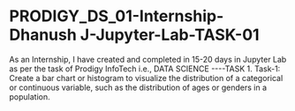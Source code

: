 # PRODIGY_DS_01-Internship-Dhanush J-Jupyter-Lab-TASK-01
As an Internship, I have created and completed in 15-20 days in Jupyter Lab as per the task of Prodigy InfoTech i.e., DATA SCIENCE ----TASK 1. 
Task-1: Create a bar chart or histogram to visualize the distribution of a categorical or continuous variable, such as the distribution of ages or genders in a population.
